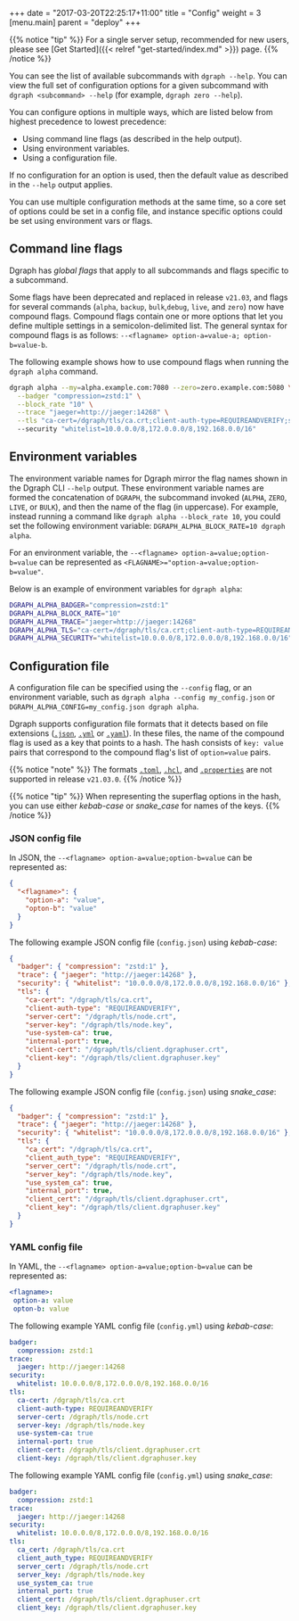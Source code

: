 +++
date = "2017-03-20T22:25:17+11:00"
title = "Config"
weight = 3
[menu.main]
    parent = "deploy"
+++

{{% notice "tip" %}}
For a single server setup, recommended for new users, please see [Get Started]({{< relref "get-started/index.md" >}}) page.
{{% /notice %}}

You can see the list of available subcommands with `dgraph --help`.  You can view the full set of configuration options for a given subcommand with `dgraph <subcommand> --help` (for example, `dgraph zero --help`).

You can configure options in multiple ways, which are listed below from highest precedence to lowest precedence:

- Using command line flags (as described in the help output).
- Using environment variables.
- Using a configuration file.

If no configuration for an option is used, then the default value as described
in the `--help` output applies.

You can use multiple configuration methods at the same time, so a core
set of options could be set in a config file, and instance specific options
could be set using environment vars or flags.

## Command line flags

Dgraph has *global flags* that apply to all subcommands and flags specific to a subcommand.

Some flags have been deprecated and replaced in release `v21.03`, and flags for several commands (`alpha`, `backup`, `bulk`,`debug`, `live`, and `zero`) now have compound flags. Compound flags contain one or more options that let you define multiple settings in a semicolon-delimited list. The general syntax for compound flags is as follows: `--<flagname> option-a=value-a; option-b=value-b`.

The following example shows how to use compound flags when running the `dgraph alpha` command.

```bash
dgraph alpha --my=alpha.example.com:7080 --zero=zero.example.com:5080 \
  --badger "compression=zstd:1" \
  --block_rate "10" \
  --trace "jaeger=http://jaeger:14268" \
  --tls "ca-cert=/dgraph/tls/ca.crt;client-auth-type=REQUIREANDVERIFY;server-cert=/dgraph/tls/node.crt;server-key=/dgraph/tls/node.key;use-system-ca=true;internal-port=true;client-cert=/dgraph/tls/client.dgraphuser.crt;client-key=/dgraph/tls/client.dgraphuser.key"
  --security "whitelist=10.0.0.0/8,172.0.0.0/8,192.168.0.0/16"
```

## Environment variables

The environment variable names for Dgraph mirror the flag names shown in the Dgraph CLI `--help` output. These environment variable names are formed the concatenation of `DGRAPH`, the subcommand invoked (`ALPHA`, `ZERO`, `LIVE`, or `BULK`), and then the name of the flag (in uppercase). For example, instead running a command like `dgraph alpha --block_rate 10`, you could set the following environment variable: `DGRAPH_ALPHA_BLOCK_RATE=10 dgraph alpha`.

For an environment variable, the `--<flagname> option-a=value;option-b=value` can be represented as `<FLAGNAME>="option-a=value;option-b=value"`.

Below is an example of environment variables for `dgraph alpha`:

```bash
DGRAPH_ALPHA_BADGER="compression=zstd:1"
DGRAPH_ALPHA_BLOCK_RATE="10"
DGRAPH_ALPHA_TRACE="jaeger=http://jaeger:14268"
DGRAPH_ALPHA_TLS="ca-cert=/dgraph/tls/ca.crt;client-auth-type=REQUIREANDVERIFY;server-cert=/dgraph/tls/node.crt;server-key=/dgraph/tls/node.key;use-system-ca=true;internal-port=true;client-cert=/dgraph/tls/client.dgraphuser.crt;client-key=/dgraph/tls/client.dgraphuser.key"
DGRAPH_ALPHA_SECURITY="whitelist=10.0.0.0/8,172.0.0.0/8,192.168.0.0/16"
```

## Configuration file

A configuration file can be specified using the `--config` flag, or an environment variable, such as `dgraph alpha --config my_config.json` or `DGRAPH_ALPHA_CONFIG=my_config.json dgraph alpha`.

Dgraph supports configuration file formats that it detects based on file extensions ([`.json`](https://www.json.org/json-en.html), [`.yml`](https://yaml.org/) or [`.yaml`](https://yaml.org/)).  In these files, the name of the compound flag is used as a key that points to a hash. The hash consists of `key: value` pairs that correspond to the compound flag's list of `option=value` pairs.


{{% notice "note" %}}
The formats [`.toml`](https://toml.io/en/), [`.hcl`](https://github.com/hashicorp/hcl), and [`.properties`](https://en.wikipedia.org/wiki/.properties) are not supported in release `v21.03.0`.
{{% /notice %}}

{{% notice "tip" %}}
When representing the superflag options in the hash, you can use either *kebab-case* or *snake_case* for names of the keys.
{{% /notice %}}

### JSON config file

In JSON, the `--<flagname> option-a=value;option-b=value` can be represented as:

```json
{
  "<flagname>": {
    "option-a": "value",
    "opton-b": "value"
  }
}
```

The following example JSON config file (`config.json`) using *kebab-case*:

```json
{
  "badger": { "compression": "zstd:1" },
  "trace": { "jaeger": "http://jaeger:14268" },
  "security": { "whitelist": "10.0.0.0/8,172.0.0.0/8,192.168.0.0/16" },
  "tls": {
    "ca-cert": "/dgraph/tls/ca.crt",
    "client-auth-type": "REQUIREANDVERIFY",
    "server-cert": "/dgraph/tls/node.crt",
    "server-key": "/dgraph/tls/node.key",
    "use-system-ca": true,
    "internal-port": true,
    "client-cert": "/dgraph/tls/client.dgraphuser.crt",
    "client-key": "/dgraph/tls/client.dgraphuser.key"
  }
}
```

The following example JSON config file (`config.json`) using *snake_case*:

```json
{
  "badger": { "compression": "zstd:1" },
  "trace": { "jaeger": "http://jaeger:14268" },
  "security": { "whitelist": "10.0.0.0/8,172.0.0.0/8,192.168.0.0/16" },
  "tls": {
    "ca_cert": "/dgraph/tls/ca.crt",
    "client_auth_type": "REQUIREANDVERIFY",
    "server_cert": "/dgraph/tls/node.crt",
    "server_key": "/dgraph/tls/node.key",
    "use_system_ca": true,
    "internal_port": true,
    "client_cert": "/dgraph/tls/client.dgraphuser.crt",
    "client_key": "/dgraph/tls/client.dgraphuser.key"
  }
}
```


### YAML config file

In YAML, the `--<flagname> option-a=value;option-b=value` can be represented as:
```yaml
<flagname>:
 option-a: value
 opton-b: value
```

The following example YAML config file (`config.yml`) using *kebab-case*:

```yaml
badger:
  compression: zstd:1
trace:
  jaeger: http://jaeger:14268
security:
  whitelist: 10.0.0.0/8,172.0.0.0/8,192.168.0.0/16
tls:
  ca-cert: /dgraph/tls/ca.crt
  client-auth-type: REQUIREANDVERIFY
  server-cert: /dgraph/tls/node.crt
  server-key: /dgraph/tls/node.key
  use-system-ca: true
  internal-port: true
  client-cert: /dgraph/tls/client.dgraphuser.crt
  client-key: /dgraph/tls/client.dgraphuser.key
```

The following example YAML config file (`config.yml`) using *snake_case*:

```yaml
badger:
  compression: zstd:1
trace:
  jaeger: http://jaeger:14268
security:
  whitelist: 10.0.0.0/8,172.0.0.0/8,192.168.0.0/16
tls:
  ca_cert: /dgraph/tls/ca.crt
  client_auth_type: REQUIREANDVERIFY
  server_cert: /dgraph/tls/node.crt
  server_key: /dgraph/tls/node.key
  use_system_ca: true
  internal_port: true
  client_cert: /dgraph/tls/client.dgraphuser.crt
  client_key: /dgraph/tls/client.dgraphuser.key
```
